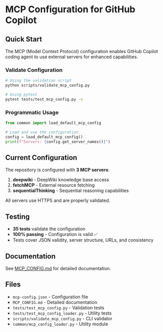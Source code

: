 # MCP Configuration for GitHub Copilot

## Quick Start

The MCP (Model Context Protocol) configuration enables GitHub Copilot coding agent to use external servers for enhanced capabilities.

### Validate Configuration

```bash
# Using the validation script
python scripts/validate_mcp_config.py

# Using pytest
pytest tests/test_mcp_config.py -v
```

### Programmatic Usage

```python
from common import load_default_mcp_config

# Load and use the configuration
config = load_default_mcp_config()
print(f"Servers: {config.get_server_names()}")
```

## Current Configuration

The repository is configured with **3 MCP servers**:

1. **deepwiki** - DeepWiki knowledge base access
2. **fetchMCP** - External resource fetching
3. **sequentialThinking** - Sequential reasoning capabilities

All servers use HTTPS and are properly validated.

## Testing

- **35 tests** validate the configuration
- **100% passing** - Configuration is valid ✅
- Tests cover JSON validity, server structure, URLs, and consistency

## Documentation

See [MCP_CONFIG.md](MCP_CONFIG.md) for detailed documentation.

## Files

- `mcp-config.json` - Configuration file
- `MCP_CONFIG.md` - Detailed documentation
- `tests/test_mcp_config.py` - Validation tests
- `tests/test_mcp_config_loader.py` - Utility tests
- `scripts/validate_mcp_config.py` - CLI validator
- `common/mcp_config_loader.py` - Utility module
